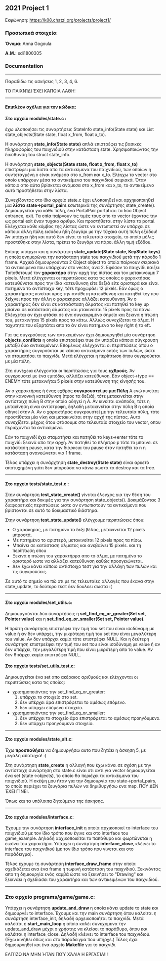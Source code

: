 ## 2021 Project 1

Εκφώνηση: https://k08.chatzi.org/projects/project1/


### Προσωπικά στοιχεία

__Όνομα__: Anna Gogoula

__Α.Μ.__: sdi1800305


### Documentation
***
Παραδίδω τις ασκήσεις 1, 2, 3, 4, 6.

ΤΟ ΠΑΙΧΝΊΔΙ ΈΧΕΙ ΚΆΠΟΙΑ ΛΑΘΗ!
***
#### Επιπλέον σχόλια για τον κώδικα:
#### Στο __αρχείο modules/state.c__ :
έχω υλοποιήσει τις συναρτήσεις StateInfo state_info(State state) και List state_objects(State state, float x_from, float x_to).

Η συνάρτηση __state_info(State state)__ απλά επιστρέφει τις βασικές πληροφορίες του παιχνιδιού στην κατάσταση state. Χρησιμοποιώντας την διεύθυνση του struct state_info.

Η συνάρτηση __state_objects(State state, float x_from, float x_to)__ επιστρέφει μια λίστα απο τα αντικείμενα του παιχνιδιού, των οποίων η συντεταγμένη x είναι ανάμεσα στο x_from και x_to.
Ελέγχω το vector στο οποίο υπάρχουν μέσα τα αντικείμενα του παιχνιδιού σειριακά. Όταν κάποιο απο αύτα βρίσκεται ανάμεσα στο x_from και x_to, το αντικείμενο αυτό προστήθεται στην λίστα.

Συνεχίζοντας στο ίδιο αρχείο state.c έχει υλοποιηθεί και αρχηκοποιηθεί μια __λίστα state->portal_pairs__ εσωτερικά της συνάρτησης state_create(). 
Δημιουργείται για κάθε πύλη, ένα PortalPair portal και τα δύο Object entrance, exit. Τα οπία παίρνουν τις τιμές τους απο το vector έχοντας την ως portal exit έναν τυχαιο αριθμο. Και προστήθεται στην λίστα το portal.
Ελέγχεται κάθε κόμβος της λίστας ώστε να εντωπιστεί αν υπάρχει σε κάποια άλλη πύλη εισόδου ήδη ζευγάρι με την τύχαια αυτή πύλη εξόδου! Άν υπάρχει ήδη και αυτό δεν είναι το τελευταίο στοιχείο, το οποίο μόλις προστέθηκε στην λίστα, πρέπει το ζευγάρι να πάρει άλλη τιμή εξόδου.

Επίσης υπάρχει και η συνάρτηση __state_update(State state, KeyState keys)__ η οποία ενημερώνει την κατάσταση state του παιχνιδιού μετά την πάροδο 1 frame.
Αρχικά δημιουργούνται 2 Object object τα οποία παίρνουν σειριακά τα αντικείμενα που υπάρχουν στο vector, ανα 2.
Εφόσον το παιχνίδι παίζει:
Τοποθετουμέ τον __χαρακτήρα__ στην αρχή της πίστας και τον μετακινούμε 7 pixels. Μετά ελέγχονται οι περιπτώσεις κατα τις οποίες ο χαρακτήρας κατευθύνεται προς την ίδια κατευθυνση είτε δεξιά είτε αριστερά και είναι πατημένο το αντίστοιχο key, τότε προχωράει 12 pixels.
Εάν όμως ο χαρακτήραας κινείται προς την αντίθετη κατεύθυνση και πατηθεί key που δείχνει προς την άλλη ο χαρακηρας αλλάζει κατευθυνση.
Άν ο χαρακτήρας δεν είναι σε καταάσταση άλματος και πατηθεί το key up μπαίνει σε κατάσταση άλματος και μτακινείται 15 pixels προς τα πάνω.
Ελέγχεται αν έχει φτάσει σε ένα συγκεκριμένο σημείο και ξεκινά η πτώση του, μετακινήται 15 pixels προς τα κάτω.
Αλλιώς συνεχίζεται το άλμα. Η ταχυτητά του εξαρτάται απο το άν είναι πατημενο το key right ή το eft.

Για τις συγκρούσεις των αντικειμένων έχει δημιουργηθεί μία συνάρτηση __objects_conflicts__ η οποία επιστρεέφει true άν υπάρξει κάποια σύγκρουση μεταξύ δύο αντικειμένων.
Επομένως ελέγχονται οι περιπτώσεις όπου ο χαρακτήρας συγκρούεται με κάποιο αντικείμενο εκτός των πυλών, ώστε να σταματήσει το παιχνίδι.
Μετά ελέγχεται η περίπτωση όπου συγκρούεται με μία πύλη.

Στη συνέχεια ελέγχονται οι περιπτώσεις για τους __εχθρούς__. Άν συγκρουστεί με ένα εμπόδιο, αλλάζει κατεύθυνση. Εάν object->type == ENEMY τότε μετακινήται 5 pixels στην κατεύθυνση της κίνησής του. 

Αν ο χαρακτήρας ή ένας εχθρός __συγκρουστεί με μια Πύλη__ A 
ενώ κινείται στην κανονική κατεύθυνση (προς τα δεξιά), τότε μετακινείται στην αντίστοιχη πύλη B στην οποία οδηγεί η Α.
Αν κινείται ανάποδα, τότε η μετακίνηση είναι αντίστροφη,
δηλαδή μετακινείται στην πύλη B η οποία οδηγεί στην A.
Αν ο χαρακτήρας συγκρουστεί με την τελευταία πύλη, τότε προστίθεται μία νίκη και μετακινείται στην αρχή της πίστας.
Αυτό συνεχίζεται μέχρις ότου φτάσουμε στο τελευταίο στοιχείο του vector, οπου περιέχονται τα αντικείμενα. 

Εάν το παιχνιδί έχει σταματήσει και πατηθέι το keys->enter τότε το παιχνίδι ξεκινά απο την αρχή. Άν πατηθεί το πλήκτρο p τότε το μπαίνει σε κατάσταση pause, κατα την διάρκεια του pause όταν πατηθέι το n η κατάσταση ανανεώνεται για 1 frame.

Τέλος υπάρχει η συνάρχτηση __state_destroy(State state)__
είναι αρκετά αποτυχημένη γιάτι δεν μπορούσα να κάνω σωστά τα destroy και τα free.
***
#### Στο αρχείο tests/__state_test.c__ : 
Στην συνάρτηση __test_state_create()__ γίνεται έλεγχος για την θέση του χαρακτήρα και δοκιμές για την συνάρτηση state_objects(). Δοκιμάζοντας 3 διαφορετικές περιπτώσεις ωστε αν εντωπιστούν τα αντικείμενα που βρίστονται σε αυτό το δοκιμαστικό διάστημα.

Στην συνάρτηση __test_state_update()__ ελέγχουμε περιπτώσεις όπου:
* Ο χαρακηρας, με πατημένο το δεξί βέλος, μετακινείται 12 pixels μπροστά.
* Με πατημένο το αριστερό, μετακινείται 12 pixels προς τα πίσω.
* Μπαίνει σε κατάσταση άλματος και ανεβαίνει 15 pixels.
και τη περίπτωση οπου
* Ξεκινά η πτώση του χαρακτήρρα απο το άλμα, με πατημένο το αριστερό ωστε να αλλάξει κατεύθυνση καθώς προσγειώνεται.
* Δεν έχω κάνει κάποιο αντίστοιχο τεστ για την αλλάγη των πυλών και τις συγκρούσεις.

Σε αυτό το σημείο να πώ οτι με τις τελευταίες αλλαγές που έκανα στην state_update, το δεύτερο τέστ δεν δουλεει σωστα :(
***
#### Στο __αρχείο modules/set_utils.c__:
Δημιουργούνται  δύο συναρτήσεις η __set_find_eq_or_greater(Set set, Pointer value)__ και η __set_find_eq_or_smaller(Set set, Pointer value)__.

Η πρώτη συνάρτηση επιστρέφει την τιμή του set που είναι ισοδύναμη με value ή αν δεν υπάρχει, την μικρότερη τιμή του set που είναι μεγαλύτερη του value. Αν δεν υπάρχει καμία τότε επιστρέφει NULL.
Και η δεύτερη συνάρτηση επιστρεέφει την τιμή του set που είναι ισοδύναμη με value ή αν δεν υπάρχει, την μεγαλύτερη τιμή που είναι μικρότερη απο το value. Άν δεν θπάρχει καμία επιστρέφει NULL.

#### Στο __αρχείο tests/set_utils_test.c__: 
Δημιουργείται ένα set απο ακέραιος αριθμούς και ελέγχονται οι περιπτώσεις κατα τις οποίες:
* χρισημοποιόντας την set_find_eq_or_greater:
    1. υπάρχει το στοιχείο στο set.
    2. δεν υπέρχει άρα επιστρέφεται το αμέσως επόμενο.
    3. δεν υπάρχει επόμενο στοιχείο.
* χρισημοποιόντας την set_find_eq_or_smaller:
    1. δεν υπέρχει το στοιχείο άρα επιστρέφεται το αμέσως προηγόυμενο.
    2. δεν υπάρχει προηγόυμενο στοιχείο.
***

#### Στο __αρχείο modules/state_alt.c__:
Έχω __προσπαθήσει__ να δημιουργήσω αυτο που ζητάει η άσκηση 5, με μεγάλη αποτυχια! :)

Στη συνάρτηση __state_create__ η αλλαγή που έχω κάνει σε σχέση με την αντίστοιχη συνάρτηση στο state.c είναι οτι αντί για vector δημιουργείται ένα set (state->objects), το οποίο θα περιέχει τα αντικέιμενα του παιχνιδιού.
Η σκέψη μου ήταν για την δημιουργία του state->portal_pairs, το οποίο περιέχει τα ζευγάρια πυλών να δημιθυργήσω ενα map. ΠΟΥ ΔΕΝ ΈΧΕΙ ΓΊΝΕΙ.

Όπως και τα υπόλοιπα ζητούμενα της άσκησης.
***

#### Στο αρχέιο __modules/interface.c__:
Έχουμε την συνάρτηση __interface_init__ η οποία αρχικοποιεί το interface του παιχνιδιού με τον ίδιο τρόπο που έγινε και στο interface του game_example. Δηλαδή αρχικοποιείται το παπάθυρο και φωρτώνεται η εικόνα του χαρακτήρα.
Υπάρχει η συνάρτηση __interface_close__, κλέινει το interface του παιχνιδιού (με τον ίδιο τρόπο που γίνεται και στο παράδειγμα).

Τέλος έχουμε τη συνάρτηση __interface_draw_frame__ στην οποία σχεδιάζεται ανα ένα frame η τωρινή κατάσταση του παιχνδιού.
Ξεκινόντας απο τη δημιουργία ενός καμβά ώστε να ξεκινήσει το "Drawing" και ξεκινάει η σχεδίασει του χαρακτήρα και των αντικειμένων του παιχνιδιού.
***

### Στο αρχείο __programs/game/game.c__:
Υπάρχει η συνάρτηση __update_and_draw__ η οποία κάνει update το state και δημιουργέι το interface.
Έχουμε και την main συνάρτηση όπου καλείται η συνάρτηση interface_init, δηλαδή αρχεικοποιήται το παιχνίδι. Μετά καλείται η __start_main_loop__ η οποία καλέι συνεχόμενα την update_and_draw μέχρι ο χρήστης να κλείσει το παράθυρο, όπου και καλέιται η interface_close. Δηλαδή κλέινει το interface του παιχνιδιού.
(Έχω κινήθει όπως και στο παράδειγμα που υπήρχε.)
Τέλος έχει δημιουργηθεί και ένα αρχείο __Makefile__ για το παιχνίδι.

ΕΛΠΊΖΩ ΝΑ ΜΗΝ ΉΤΑΝ ΠΟΎ ΧΆΛΙΑ Η ΕΡΓΑΣΊΑ!!!
